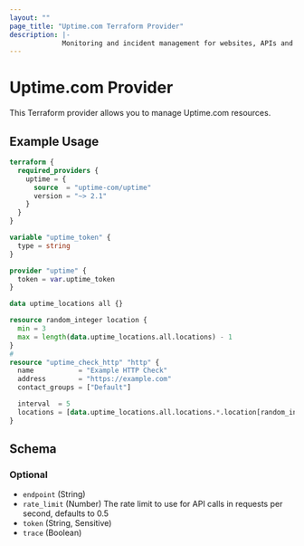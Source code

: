 ```yaml
---
layout: ""
page_title: "Uptime.com Terraform Provider"
description: |-
             Monitoring and incident management for websites, APIs and applications.
---
```


# Uptime.com Provider

This Terraform provider allows you to manage Uptime.com resources.

## Example Usage

```terraform
terraform {
  required_providers {
    uptime = {
      source  = "uptime-com/uptime"
      version = "~> 2.1"
    }
  }
}

variable "uptime_token" {
  type = string
}

provider "uptime" {
  token = var.uptime_token
}

data uptime_locations all {}

resource random_integer location {
  min = 3
  max = length(data.uptime_locations.all.locations) - 1
}
#
resource "uptime_check_http" "http" {
  name           = "Example HTTP Check"
  address        = "https://example.com"
  contact_groups = ["Default"]

  interval  = 5
  locations = [data.uptime_locations.all.locations.*.location[random_integer.location.result]]
}
```

<!-- schema generated by tfplugindocs -->
## Schema

### Optional

- `endpoint` (String)
- `rate_limit` (Number) The rate limit to use for API calls in requests per second, defaults to 0.5
- `token` (String, Sensitive)
- `trace` (Boolean)
